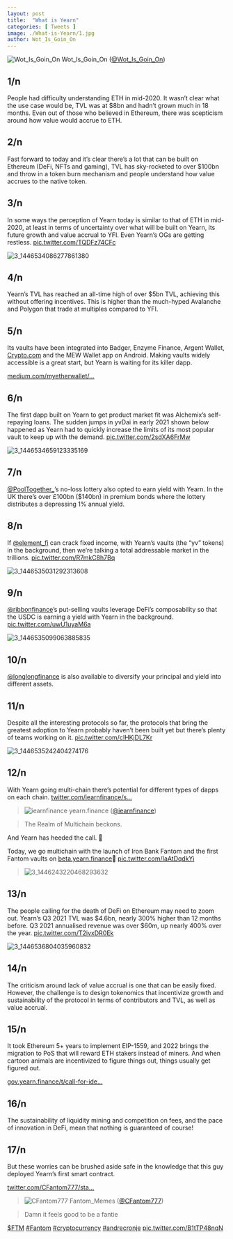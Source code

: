 ```yaml
---
layout: post
title:  "What is Yearn"
categories: [ Tweets ]
image: ./What-is-Yearn/1.jpg
author: Wot_Is_Goin_On
---
```


![Wot_Is_Goin_On](Wot_Is_Goin_On-1333568900538232832.jpg)
Wot_Is_Goin_On ([@Wot_Is_Goin_On](https://twitter.com/Wot_Is_Goin_On))

## 1/n

People had difficulty understanding ETH in mid-2020. It wasn’t clear what the use case would be, TVL was at $8bn and hadn’t grown much in 18 months. Even out of those who believed in Ethereum, there was scepticism around how value would accrue to ETH.

## 2/n

Fast forward to today and it’s clear there’s a lot that can be built on Ethereum (DeFi, NFTs and gaming), TVL has sky-rocketed to over $100bn and throw in a token burn mechanism and people understand how value accrues to the native token.

## 3/n

In some ways the perception of Yearn today is similar to that of ETH in mid-2020, at least in terms of uncertainty over what will be built on Yearn, its future growth and value accrual to YFI. Even Yearn’s OGs are getting restless. [pic.twitter.com/TQDFz74CFc](https://twitter.com/Wot_Is_Goin_On/status/1446540013576065026/photo/1)

![3_1446534086277861380](3_1446534086277861380.jpg)

## 4/n

Yearn’s TVL has reached an all-time high of over $5bn TVL, achieving this without offering incentives. This is higher than the much-hyped Avalanche and Polygon that trade at multiples compared to YFI.

## 5/n

Its vaults have been integrated into Badger, Enzyme Finance, Argent Wallet, [Crypto.com](http://Crypto.com) and the MEW Wallet app on Android. Making vaults widely accessible is a great start, but Yearn is waiting for its killer dapp.

[medium.com/myetherwallet/…](https://medium.com/myetherwallet/introducing-yearn-vaults-on-mew-wallet-app-android-274818aa830e)

## 6/n

The first dapp built on Yearn to get product market fit was Alchemix’s self-repaying loans. The sudden jumps in yvDai in early 2021 shown below happened as Yearn had to quickly increase the limits of its most popular vault to keep up with the demand. [pic.twitter.com/2sdXA6FrMw](https://twitter.com/Wot_Is_Goin_On/status/1446540021121617947/photo/1)

![3_1446534659123335169](3_1446534659123335169.jpg)

## 7/n

[@PoolTogether\_](https://twitter.com/PoolTogether_)’s no-loss lottery also opted to earn yield with Yearn. In the UK there’s over £100bn ($140bn) in premium bonds where the lottery distributes a depressing 1% annual yield.

## 8/n

If [@element_fi](https://twitter.com/element_fi) can crack fixed income, with Yearn’s vaults (the “yv” tokens) in the background, then we’re talking a total addressable market in the trillions. [pic.twitter.com/R7mkC8h7Bq](https://twitter.com/Wot_Is_Goin_On/status/1446540026507038731/photo/1)

![3_1446535031292313608](3_1446535031292313608.jpg)

## 9/n

[@ribbonfinance](https://twitter.com/ribbonfinance)’s put-selling vaults leverage DeFi’s composability so that the USDC is earning a yield with Yearn in the background. [pic.twitter.com/uwU1uyaM6a](https://twitter.com/Wot_Is_Goin_On/status/1446540030340644870/photo/1)

![3_1446535099063885835](3_1446535099063885835.jpg)

## 10/n

[@longlongfinance](https://twitter.com/longlongfinance) is also available to diversify your principal and yield into different assets.

## 11/n

Despite all the interesting protocols so far, the protocols that bring the greatest adoption to Yearn probably haven’t been built yet but there’s plenty of teams working on it. [pic.twitter.com/cIHKjDL7Kr](https://twitter.com/Wot_Is_Goin_On/status/1446540036019736576/photo/1)

![3_1446535242404274176](3_1446535242404274176.jpg)

## 12/n

With Yearn going multi-chain there’s potential for different types of dapps on each chain. [twitter.com/iearnfinance/s…](https://twitter.com/iearnfinance/status/1446243257336229912?s=20)

> ![iearnfinance](earnfinance-1223779978459770880.jpg)
> yearn.finance ([@iearnfinance](https://twitter.com/iearnfinance))

> The Realm of Multichain beckons.

And Yearn has heeded the call. 📯

Today, we go multichain with the launch of Iron Bank Fantom and the first Fantom vaults on [beta.yearn.finance](http://beta.yearn.finance)🧵 [pic.twitter.com/IaAtDqdkYi](https://twitter.com/iearnfinance/status/1446243257336229912/photo/1)

> ![3_1446243220468293632](3_1446243220468293632.jpg)

## 13/n

The people calling for the death of DeFi on Ethereum may need to zoom out. Yearn’s Q3 2021 TVL was $4.6bn, nearly 300% higher than 12 months before. Q3 2021 annualised revenue was over $60m, up nearly 400% over the year. [pic.twitter.com/T2ivxDR0Ek](https://twitter.com/Wot_Is_Goin_On/status/1446540042210512906/photo/1)

![3_1446536804035960832](3_1446536804035960832.jpg)

## 14/n

The criticism around lack of value accrual is one that can be easily fixed. However, the challenge is to design tokenomics that incentivize growth and sustainability of the protocol in terms of contributors and TVL, as well as value accrual.

## 15/n

It took Ethereum 5+ years to implement EIP-1559, and 2022 brings the migration to PoS that will reward ETH stakers instead of miners. And when cartoon animals are incentivized to figure things out, things usually get figured out.

[gov.yearn.finance/t/call-for-ide…](https://gov.yearn.finance/t/call-for-ideas-yfi-tokenomics-revamp/11573/5)

## 16/n

The sustainability of liquidity mining and competition on fees, and the pace of innovation in DeFi, mean that nothing is guaranteed of course!

## 17/n

But these worries can be brushed aside safe in the knowledge that this guy deployed Yearn’s first smart contract.

[twitter.com/CFantom777/sta…](https://twitter.com/CFantom777/status/1446366012421468162?s=20)

> ![CFantom777](CFantom777-1387931745832497152.jpg)
> Fantom_Memes ([@CFantom777](https://twitter.com/CFantom777))

> Damn it feels good to be a fantie

[$FTM](https://twitter.com/search?q=%24FTM) [#Fantom](https://twitter.com/hashtag/Fantom) [#cryptocurrency](https://twitter.com/hashtag/cryptocurrency) [#andrecronje](https://twitter.com/hashtag/andrecronje) [pic.twitter.com/B1tTP48nqN](https://twitter.com/CFantom777/status/1446366012421468162/video/1)
